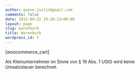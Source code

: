 ```yaml
---
author: guese.justin@gmail.com
comments: false
date: 2015-09-22 19:28:13+00:00
layout: page
slug: warenkorb
title: Warenkorb
wordpress_id: 5
---
```


[woocommerce_cart]

Als Kleinunternehmer im Sinne von § 19 Abs. 1 UStG wird keine Umsatzsteuer berechnet.
